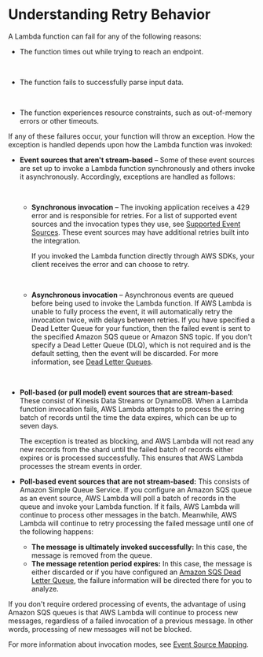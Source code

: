 # Understanding Retry Behavior<a name="retries-on-errors"></a>

A Lambda function can fail for any of the following reasons:
+ The function times out while trying to reach an endpoint\.

   
+ The function fails to successfully parse input data\.

   
+ The function experiences resource constraints, such as out\-of\-memory errors or other timeouts\.

If any of these failures occur, your function will throw an exception\. How the exception is handled depends upon how the Lambda function was invoked:
+ **Event sources that aren't stream\-based** – Some of these event sources are set up to invoke a Lambda function synchronously and others invoke it asynchronously\. Accordingly, exceptions are handled as follows:

   
  + **Synchronous invocation** – The invoking application receives a 429 error and is responsible for retries\. For a list of supported event sources and the invocation types they use, see [Supported Event Sources](http://docs.aws.amazon.com/lambda/latest/dg/invoking-lambda-function.html)\. These event sources may have additional retries built into the integration\. 

    If you invoked the Lambda function directly through AWS SDKs, your client receives the error and can choose to retry\.

     
  + **Asynchronous invocation** – Asynchronous events are queued before being used to invoke the Lambda function\. If AWS Lambda is unable to fully process the event, it will automatically retry the invocation twice, with delays between retries\. If you have specified a Dead Letter Queue for your function, then the failed event is sent to the specified Amazon SQS queue or Amazon SNS topic\. If you don't specify a Dead Letter Queue \(DLQ\), which is not required and is the default setting, then the event will be discarded\. For more information, see [Dead Letter Queues](dlq.md)\. 

     
+ **Poll\-based \(or pull model\) event sources that are stream\-based**: These consist of Kinesis Data Streams or DynamoDB\. When a Lambda function invocation fails, AWS Lambda attempts to process the erring batch of records until the time the data expires, which can be up to seven days\. 

  The exception is treated as blocking, and AWS Lambda will not read any new records from the shard until the failed batch of records either expires or is processed successfully\. This ensures that AWS Lambda processes the stream events in order\.
+ **Poll\-based event sources that are not stream\-based:** This consists of Amazon Simple Queue Service\. If you configure an Amazon SQS queue as an event source, AWS Lambda will poll a batch of records in the queue and invoke your Lambda function\. If it fails, AWS Lambda will continue to process other messages in the batch\. Meanwhile, AWS Lambda will continue to retry processing the failed message until one of the following happens: 
  + **The message is ultimately invoked successfully:** In this case, the message is removed from the queue\.
  + **The message retention period expires:** In this case, the message is either discarded or if you have configured an [Amazon SQS Dead Letter Queue](http://docs.aws.amazon.com/AWSSimpleQueueService/latest/SQSDeveloperGuide/sqs-configure-dead-letter-queue.html), the failure information will be directed there for you to analyze\. 

If you don't require ordered processing of events, the advantage of using Amazon SQS queues is that AWS Lambda will continue to process new messages, regardless of a failed invocation of a previous message\. In other words, processing of new messages will not be blocked\. 

For more information about invocation modes, see [Event Source Mapping](invocation-options.md#intro-invocation-modes)\.